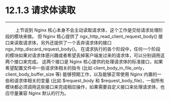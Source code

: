 # 12.1.3 请求体读取
***

&emsp;&emsp;
上节说到 Nginx 核心本身不会主动读取请求体，这个工作是交给请求处理阶段的模块来做。
但 Nginx 核心提供了 ngx\_http\_read\_client\_request\_body() 接口来读取请求体，另外还提供了一个丢弃请求体的接口 ngx\_http\_discard\_request\_body()。
在请求执行的各个阶段中，任何一个阶段的模块如果对请求体感兴趣或者希望丢掉客户端发过来的请求体，可以分别调用这两个接口来完成。
这两个接口是 Nginx 核心提供的处理请求体的标准接口，如果希望配置文件中一些请求体相关的指令 (比如 client\_body\_in\_file\_only，client\_body\_buffer\_size 等) 能够预期工作，以及能够正常使用 Nginx 内置的一些和请求体相关的变量 (比如 $request\_body 和 $request\_body\_file)，一般所有模块都必须调用这些接口来完成相应操作，如果需要自定义接口来处理请求体，也应尽量兼容 Nginx 默认的行为。